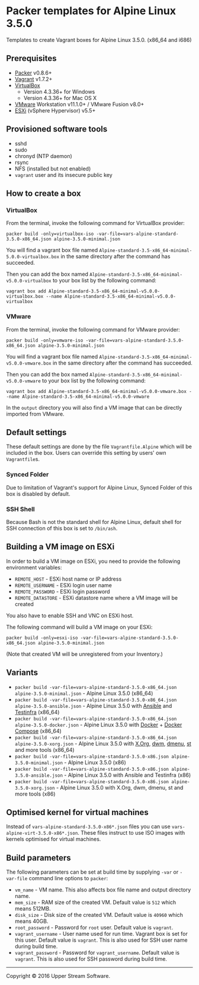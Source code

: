# Packer templates for Alpine Linux 3.5.0

Templates to create Vagrant boxes for Alpine Linux 3.5.0. (x86_64 and i686)

## Prerequisites

* [Packer] v0.8.6+
* [Vagrant] v1.7.2+
* [VirtualBox]
	* Version 4.3.36+ for Windows
	* Version 4.3.36+ for Mac OS X
* [VMware] Workstation v11.1.0+ / VMware Fusion v8.0+
* [ESXi] (vSphere Hypervisor) v5.5+

[ESXi]: http://www.vmware.com/products/vsphere-hypervisor
        "Free VMware vSphere Hypervisor, Free Virtualization (ESXi)"
[Packer]: https://www.packer.io/ "Packer by HashiCorp"
[Vagrant]: https://www.vagrantup.com/ "Vagrant"
[VirtualBox]: https://www.virtualbox.org/ "Oracle VM VirtualBox"
[VMware]: http://www.vmware.com/ "VMware Virtualization for Desktop &amp; Server, Application, Public &amp; Hybrid Clouds"

## Provisioned software tools

* sshd
* sudo
* chronyd (NTP daemon)
* rsync
* NFS (installed but not enabled)
* `vagrant` user and its insecure public key

## How to create a box

### VirtualBox

From the terminal, invoke the following command for VirtualBox provider:

	packer build -only=virtualbox-iso -var-file=vars-alpine-standard-3.5.0-x86_64.json alpine-3.5.0-minimal.json

You will find a vagrant box file named `Alpine-standard-3.5-x86_64-minimal-5.0.0-virtualbox.box`
in the same directory after the command has succeeded.

Then you can add the box named `Alpine-standard-3.5-x86_64-minimal-v5.0.0-virtualbox` to your box list
by the following command:

	vagrant box add Alpine-standard-3.5-x86_64-minimal-v5.0.0-virtualbox.box --name Alpine-standard-3.5-x86_64-minimal-v5.0.0-virtualbox

### VMware

From the terminal, invoke the following command for VMware provider:

	packer build -only=vmware-iso -var-file=vars-alpine-standard-3.5.0-x86_64.json alpine-3.5.0-minimal.json

You will find a vagrant box file named `Alpine-standard-3.5-x86_64-minimal-v5.0.0-vmware.box`
in the same directory after the command has succeeded.

Then you can add the box named `Alpine-standard-3.5-x86_64-minimal-v5.0.0-vmware` to your box list
by the following command:

	vagrant box add Alpine-standard-3.5-x86_64-minimal-v5.0.0-vmware.box --name Alpine-standard-3.5-x86_64-minimal-v5.0.0-vmware

In the `output` directory you will also find a VM image that can be directly imported from VMware.

## Default settings

These default settings are done by the file `Vagrantfile.Alpine` which will be included in the box.
Users can override this setting by users' own `Vagrantfile`s.

### Synced Folder

Due to limitation of Vagrant's support for Alpine Linux, Synced Folder of this box is disabled by default.

### SSH Shell

Because Bash is not the standard shell for Alpine Linux, default shell for SSH connection of this box
is set to `/bin/ash`.

## Building a VM image on ESXi

In order to build a VM image on ESXi, you need to provide the following environment variables:

* `REMOTE_HOST` - ESXi host name or IP address
* `REMOTE_USERNAME` - ESXi login user name
* `REMOTE_PASSWORD` - ESXi login password
* `REMOTE_DATASTORE` - ESXi datastore name where a VM image will be created

You also have to enable SSH and VNC on ESXi host.

The following command will build a VM image on your ESXi:

    packer build -only=esxi-iso -var-file=vars-alpine-standard-3.5.0-x86_64.json alpine-3.5.0-minimal.json

(Note that created VM will be unregistered from your Inventory.)

## Variants

* `packer build -var-file=vars-alpine-standard-3.5.0-x86_64.json alpine-3.5.0-minimal.json` - Alpine Linux 3.5.0 (x86_64)
* `packer build -var-file=vars-alpine-standard-3.5.0-x86_64.json alpine-3.5.0-ansible.json` - Alpine Linux 3.5.0 with [Ansible] and [Testinfra] (x86_64)
* `packer build -var-file=vars-alpine-standard-3.5.0-x86_64.json alpine-3.5.0-docker.json` - Alpine Linux 3.5.0 with [Docker] + [Docker Compose] (x86_64)
* `packer build -var-file=vars-alpine-standard-3.5.0-x86_64.json alpine-3.5.0-xorg.json` - Alpine Linux 3.5.0 with [X.Org], [dwm], [dmenu], [st] and more tools (x86_64)
* `packer build -var-file=vars-alpine-standard-3.5.0-x86.json alpine-3.5.0-minimal.json` - Alpine Linux 3.5.0 (x86)
* `packer build -var-file=vars-alpine-standard-3.5.0-x86.json alpine-3.5.0-ansible.json` - Alpine Linux 3.5.0 with Ansible and Testinfra (x86)
* `packer build -var-file=vars-alpine-standard-3.5.0-x86.json alpine-3.5.0-xorg.json` - Alpine Linux 3.5.0 with X.Org, dwm, dmenu, st and more tools (x86)

[Ansible]: https://www.ansible.com/ "Ansible is Simple IT Automation"
[dmenu]: http://tools.suckless.org/dmenu/ "dmenu | suckless.org tools"
[Docker]: https://www.docker.com/ "Docker - Build, Ship and Run Any App, Anywhere"
[Docker Compose]: https://docs.docker.com/compose/ "Docker Compose - Docker Documentation"
[dwm]: http://dwm.suckless.org/ "suckless.org dwm - dynamic window manager"
[st]: http://st.suckless.org/ "suckless.org st - simple terminal"
[Testinfra]: https://testinfra.readthedocs.io/en/latest/ "Testinfra test your infrastructure &mdash; testinfra 1.4.5 documentation"
[X.Org]: https://www.x.org/wiki/ "X.Org"

## Optimised kernel for virtual machines

Instead of `vars-alpine-standard-3.5.0-x86*.json` files you can use `vars-alpine-virt-3.5.0-x86*.json`.
These files instruct to use ISO images with kernels optimised for virtual machines.

## Build parameters

The following parameters can be set at build time by supplying `-var` or `-var-file` command line options to `packer`:

* `vm_name` - VM name.  This also affects box file name and output directory name.
* `mem_size` - RAM size of the created VM.  Default value is `512` which means 512MB.
* `disk_size` - Disk size of the created VM.  Default value is `40960` which means 40GB.
* `root_password` - Password for `root` user.  Default value is `vagrant`.
* `vagrant_username` - User name used for run time.  Vagrant box is set for this user.  Default value is `vagrant`.
  This is also used for SSH user name during build time.
* `vagrant_password` - Password for `vagrant_username`.  Default value is `vagrant`.
  This is also used for SSH password during build time.

- - -

Copyright &copy; 2016 Upper Stream Software.

